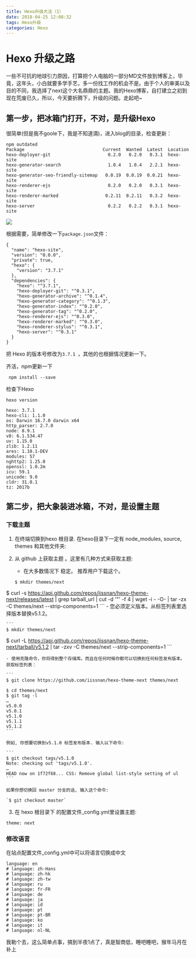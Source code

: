 ```yaml
---
title: Hexo升级大法（1）
date: 2018-04-25 12:08:32
tags: Hexo升级
categories: Hexo
---
```


# Hexo 升级之路

  一些不可抗的地球引力原因，打算把个人电脑的一部分MD文件放到博客上，毕竟，这年头，小白就要多学手艺，多一份找工作的机会不是。由于个人的审美以及目的不同，我选择了next这个大名鼎鼎的主题。我的Hexo博客，自打建立之初到现在荒废已久，所以，今天要折腾下，升级的问题。走起吧~

## 第一步，把冰箱门打开，不对，是升级Hexo

很简单(但是我不goole下，我是不知道滴)，进入blog的目录，检查更新：

```
npm outdated
Package                              Current  Wanted  Latest  Location
hexo-deployer-git                      0.2.0   0.2.0   0.3.1  hexo-site
hexo-generator-search                  1.0.4   1.0.4   2.2.1  hexo-site
hexo-generator-seo-friendly-sitemap   0.0.19  0.0.19  0.0.21  hexo-site
hexo-renderer-ejs                      0.2.0   0.2.0   0.3.1  hexo-site
hexo-renderer-marked                  0.2.11  0.2.11   0.3.2  hexo-site
hexo-server                            0.2.2   0.2.2   0.3.1  hexo-site
```
![](https://i.loli.net/2018/04/24/5adf0b5ed1372.png)

根据需要，简单修改一下`package.json`文件：

```
{
  "name": "hexo-site",
  "version": "0.0.0",
  "private": true,
  "hexo": {
    "version": "3.7.1"
  },
  "dependencies": {
    "hexo": "^3.7.1",
    "hexo-deployer-git": "^0.3.1",
    "hexo-generator-archive": "^0.1.4",
    "hexo-generator-category": "^0.1.3",
    "hexo-generator-index": "^0.2.0",
    "hexo-generator-tag": "^0.2.0",
    "hexo-renderer-ejs": "^0.3.0",
    "hexo-renderer-marked": "^0.3.0",
    "hexo-renderer-stylus": "^0.3.1",
    "hexo-server": "^0.3.1"
  }
}
```

把 Hexo 的版本号修改为`3.7.1 `，其他的也根据情况更新一下。

齐活，npm更新一下

` npm install --save`

检查下Hexo

```
hexo version

hexo: 3.7.1
hexo-cli: 1.1.0
os: Darwin 16.7.0 darwin x64
http_parser: 2.7.0
node: 8.9.1
v8: 6.1.534.47
uv: 1.15.0
zlib: 1.2.11
ares: 1.10.1-DEV
modules: 57
nghttp2: 1.25.0
openssl: 1.0.2m
icu: 59.1
unicode: 9.0
cldr: 31.0.1
tz: 2017b
```

## 第二步，把大象装进冰箱，不对，是设置主题

### 下载主题

1. 在终端切换到hexo 根目录. 在hexo目录下一定有 node_modules, source, themes 和其他文件夹:

2. 从 github 上获取主题 。这里有几种方式来获取主题:

    - 在大多数情况下 稳定。 推荐用户下载这个。     
    
    ```
    $ mkdir themes/next
$ curl -s https://api.github.com/repos/iissnan/hexo-theme-next/releases/latest | grep tarball_url | cut -d '"' -f 4 | wget -i - -O- | tar -zx -C themes/next --strip-components=1
    ```
    - 您必须定义版本。从标签列表里选择版本替换v5.1.2。

    ```
    $ mkdir themes/next
$ curl -L https://api.github.com/repos/iissnan/hexo-theme-next/tarball/v5.1.2 | tar -zxv -C themes/next --strip-components=1
    ```


    - 使用克隆命令，你将得到整个存储库。而且在任何时候你都可以切换到任何标签发布版本。 获取标签列表：

    ```
    $ git clone https://github.com/iissnan/hexo-theme-next themes/next
    
    $ cd themes/next
    $ git tag -l
    …
    v5.0.0
    v5.0.1
    v5.1.0
    v5.1.1
    v5.1.2
    ```
    
    例如, 你想要切换到v5.1.0 标签发布版本. 输入以下命令:
    
    ```
    $ git checkout tags/v5.1.0
    Note: checking out 'tags/v5.1.0'.
    …
    HEAD now on 1f72f68... CSS: Remove global list-style setting of ul
    ```
    
    如果你想切换回 master 分支的话, 输入这个命令:
    
    `$ git checkout master`
    
3. 在 hexo 根目录下 的配置文件_config.yml里设置主题:

`theme: next`

### 修改语言

在站点配置文件_config.yml中可以将语言切换成中文

```
language: en
# language: zh-Hans
# language: zh-hk
# language: zh-tw
# language: ru
# language: fr-FR
# language: de
# language: ja
# language: id
# language: pt
# language: pt-BR
# language: ko
# language: it
# language: nl-NL
```

我勒个去，这么简单点事，搞到半夜1点了，真是智商低，睡吧睡吧，猴年马月在补上
